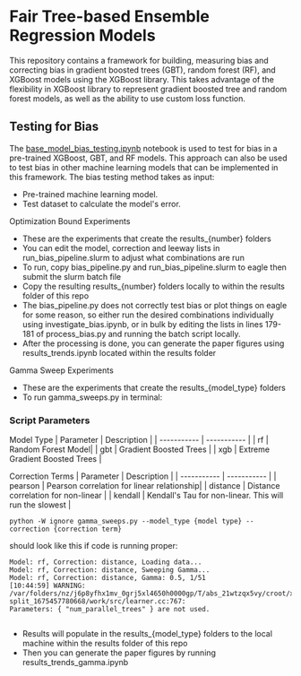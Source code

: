 # Fair Tree-based Ensemble Regression Models
This repository contains a framework for building, measuring bias and correcting bias in gradient boosted trees (GBT), random forest (RF), and XGBoost  models using the XGBoost library. This takes advantage of the flexibility in XGBoost library to represent gradient boosted tree and random forest models, as well as the ability to use custom loss function.

## Testing for Bias
The [base_model_bias_testing.ipynb](https://github.com/NREL/Fair_Forest_Models/blob/main/base_model_bias_testing.ipynb) notebook is used to test for bias in a pre-trained XGBoost, GBT, and RF models. This approach can also be used to test bias in other machine learning models that can be implemented in this framework. The bias testing method takes as input:
* Pre-trained machine learning model.
* Test dataset to calculate the model's error.

Optimization Bound Experiments
* These are the experiments that create the results_{number} folders
* You can edit the model, correction and leeway lists in run_bias_pipeline.slurm to adjust what combinations are run
* To run, copy bias_pipeline.py and run_bias_pipeline.slurm to eagle then submit the slurm batch file
* Copy the resulting results_{number} folders locally to within the results folder of this repo
* The bias_pipeline.py does not correctly test bias or plot things on eagle for some reason, so either run the desired combinations individually using investigate_bias.ipynb, or in bulk by editing the lists in lines 179-181 of process_bias.py and running the batch script locally.
* After the processing is done, you can generate the paper figures using results_trends.ipynb located within the results folder

Gamma Sweep Experiments
* These are the experiments that create the results_{model_type} folders
* To run gamma_sweeps.py in terminal:
### Script Parameters
Model Type
| Parameter | Description |
| ----------- | ----------- |
| rf | Random Forest Model|
| gbt | Gradient Boosted Trees |
| xgb | Extreme Gradient Boosted Trees |

Correction Terms
| Parameter | Description |
| ----------- | ----------- |
| pearson | Pearson correlation for linear relationship|
| distance | Distance correlation for non-linear |
| kendall | Kendall's Tau for non-linear. This will run the slowest |

```linux
python -W ignore gamma_sweeps.py --model_type {model type} --correction {correction term}
```
should look like this if code is running proper:
```plaintext
Model: rf, Correction: distance, Loading data...
Model: rf, Correction: distance, Sweeping Gamma...
Model: rf, Correction: distance, Gamma: 0.5, 1/51
[10:44:59] WARNING: /var/folders/nz/j6p8yfhx1mv_0grj5xl4650h0000gp/T/abs_21wtzqx5vy/croot/xgboost-split_1675457780668/work/src/learner.cc:767: 
Parameters: { "num_parallel_trees" } are not used.


```
* Results will populate in  the results_{model_type} folders to the local machine within the results folder of this repo
* Then you can generate the paper figures by running results_trends_gamma.ipynb

